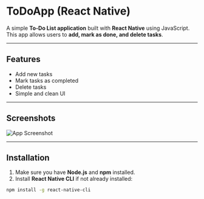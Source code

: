 # ToDoApp (React Native)

A simple **To-Do List application** built with **React Native** using JavaScript.  
This app allows users to **add, mark as done, and delete tasks**.

---

## Features

- Add new tasks
- Mark tasks as completed
- Delete tasks
- Simple and clean UI

---

## Screenshots

![App Screenshot](./output.png)

---

## Installation

1. Make sure you have **Node.js** and **npm** installed.
2. Install **React Native CLI** if not already installed:

```bash
npm install -g react-native-cli
